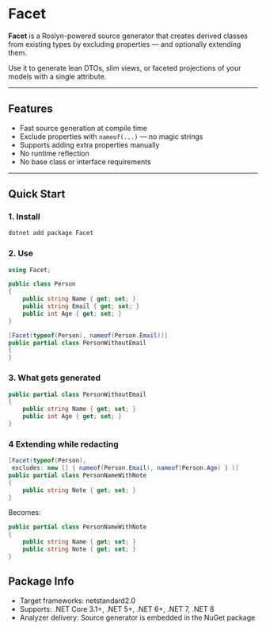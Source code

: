 # Facet

**Facet** is a Roslyn-powered source generator that creates derived classes from existing types by excluding properties — and optionally extending them.


Use it to generate lean DTOs, slim views, or faceted projections of your models with a single attribute.

---

## Features

- Fast source generation at compile time
- Exclude properties with `nameof(...)` — no magic strings
- Supports adding extra properties manually
- No runtime reflection
- No base class or interface requirements

---

## Quick Start

### 1. Install

```bash
dotnet add package Facet
```

### 2. Use

```csharp
using Facet;

public class Person
{
    public string Name { get; set; }
    public string Email { get; set; }
    public int Age { get; set; }
}

[Facet(typeof(Person), nameof(Person.Email))]
public partial class PersonWithoutEmail
{
}
```

### 3. What gets generated

```csharp
public partial class PersonWithoutEmail
{
    public string Name { get; set; }
    public int Age { get; set; }
}
```

### 4 Extending while redacting

```csharp
[Facet(typeof(Person),
 excludes: new [] { nameof(Person.Email), nameof(Person.Age) } )]
public partial class PersonNameWithNote
{
    public string Note { get; set; }
}
```

Becomes:

```csharp
public partial class PersonNameWithNote
{
    public string Name { get; set; }
    public string Note { get; set; }
}
```

## Package Info

- Target frameworks: netstandard2.0
- Supports: .NET Core 3.1+, .NET 5+, .NET 6+, .NET 7, .NET 8
- Analyzer delivery: Source generator is embedded in the NuGet package
